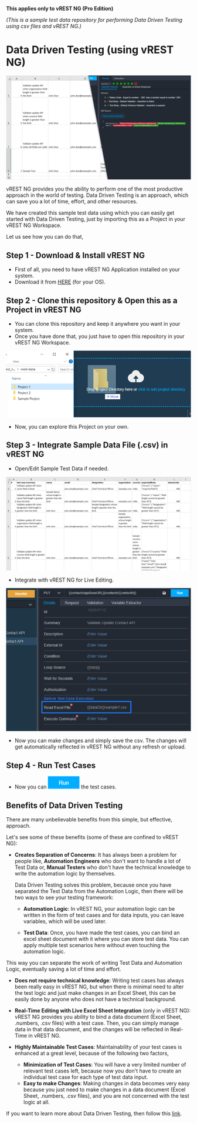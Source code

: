 **This applies only to vREST NG (Pro Edition)**

*(This is a sample test data repository for performing Data Driven Testing using csv files and vREST NG.)*
# Data Driven Testing (using vREST NG) 

![](../../assets/main.png)

vREST NG provides you the ability to perform one of the most productive approach in the world of testing. Data Driven Testing is an approach, which can save you a lot of time, effort, and other resources.

We have created this sample test data using which you can easily get started with Data Driven Testing, just by importing this as a Project in your vREST NG Workspace.

Let us see how you can do that,

## Step 1 - Download & Install vREST NG
* First of all, you need to have vREST NG Application installed on your system.
* Download it from [HERE](https://github.com/Optimizory/vrest-ng/releases) (for your OS).

## Step 2 - Clone this repository & Open this as a Project in vREST NG
* You can clone this repository and keep it anywhere you want in your system. 
* Once you have done that, you just have to open this repository in your vREST NG Workspace.

![](../../assets/6.png)

* Now, you can explore this Project on your own.

## Step 3 - Integrate Sample Data File (.csv) in vREST NG 
* Open/Edit Sample Test Data if needed.

![](../../assets/excel-sheet.png)

* Integrate with vREST NG for Live Editing.

![](../../assets/98.png)

* Now you can make changes and simply save the csv. The changes will get automatically reflected in vREST NG without any refresh or upload. 

## Step 4 - Run Test Cases
* Now you can ![](../../assets/10.png) the test cases.

## Benefits of Data Driven Testing

There are many unbelievable benefits from this simple, but effective, approach.

Let's see some of these benefits (some of these are confined to vREST NG):

* **Creates Separation of Concerns**: It has always been a problem for people like, **Automation Engineers** who don't want to handle a lot of Test Data or, **Manual Testers** who don't have the technical knowledge to write the automation logic by themselves. 

    Data Driven Testing solves this problem, because once you have separated the Test Data from the Automation Logic, then there will be two ways to see your testing framework:
    * **Automation Logic**: In vREST NG, your automation logic can be written in the form of test cases and for data inputs, you can leave variables, which will be used later.
    
    * **Test Data**: Once, you have made the test cases, you can bind an excel sheet document with it where you can store test data. You can apply multiple test scenarios here without even touching the automation logic.

This way you can separate the work of writing Test Data and Automation Logic, eventually saving a lot of time and effort. 

* **Does not require technical knowledge**: Writing test cases has always been really easy in vREST NG, but when there is minimal need to alter the test logic and just make changes in an Excel Sheet, this can be easily done by anyone who does not have a technical background.  

* **Real-Time Editing with Live Excel Sheet Integration** (only in vREST NG): vREST NG provides you ability to bind a data document (Excel Sheet, .numbers, .csv files) with a test case. Then, you can simply manage data in that data document, and the changes will be reflected in Real-Time in vREST NG. 

* **Highly Maintainable Test Cases**: Maintainability of your test cases is enhanced at a great level, because of the following two factors,
    * **Minimization of Test Cases**: You will have a very limited number of relevant test cases left, because now you don't have to create an individual test case for each type of test data input.
    * **Easy to make Changes**: Making changes in data becomes very easy because you just need to make changes in a data document (Excel Sheet, .numbers, .csv files), and you are not concerned with the test logic at all.

If you want to learn more about Data Driven Testing, then follow this [link](https://ng.vrest.io/docs/app/methodologies/data-driven-testing.html).